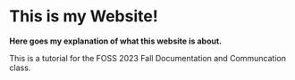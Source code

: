 # This is my Website!

**Here goes my explanation of what this website is about.**

This is a tutorial for the FOSS 2023 Fall Documentation and Communcation class.
